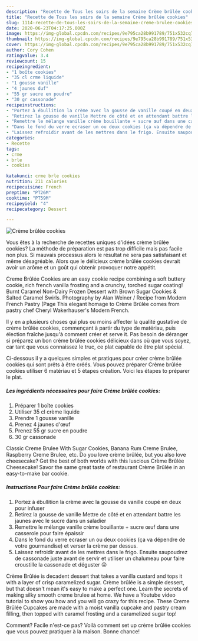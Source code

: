 ```yaml
---
description: "Recette de Tous les soirs de la semaine Crème brûlée cookies"
title: "Recette de Tous les soirs de la semaine Crème brûlée cookies"
slug: 1114-recette-de-tous-les-soirs-de-la-semaine-creme-brulee-cookies
date: 2020-06-23T04:17:25.000Z
image: https://img-global.cpcdn.com/recipes/9e795ca28b991789/751x532cq70/creme-brulee-cookies-photo-principale-de-la-recette.jpg
thumbnail: https://img-global.cpcdn.com/recipes/9e795ca28b991789/751x532cq70/creme-brulee-cookies-photo-principale-de-la-recette.jpg
cover: https://img-global.cpcdn.com/recipes/9e795ca28b991789/751x532cq70/creme-brulee-cookies-photo-principale-de-la-recette.jpg
author: Cory Cohen
ratingvalue: 3.4
reviewcount: 15
recipeingredient:
- "1 boîte cookies"
- "35 cl crme liquide"
- "1 gousse vanille"
- "4 jaunes duf"
- "55 gr sucre en poudre"
- "30 gr cassonade"
recipeinstructions:
- "Portez à ébullition la crème avec la gousse de vanille coupé en deux pour infuser"
- "Retirez la gousse de vanille Mettre de côté et en attendant battre les jaunes avec le sucre dans un saladier"
- "Remettre le mélange vanille crème bouillante + sucre œuf dans une casserole pour faire épaissir"
- "Dans le fond du verre ecraser un ou deux cookies (ça va dépendre de votre gourmandise) et verser la crème par dessus."
- "Laissez refroidir avant de les mettres dans le frigo. Ensuite saupoudrez de cassonade juste avant de servir et utiliser un chalumeau pour faire croustille la cassonade et déguster 😜"
categories:
- Recette
tags:
- crme
- brle
- cookies

katakunci: crme brle cookies 
nutrition: 211 calories
recipecuisine: French
preptime: "PT26M"
cooktime: "PT59M"
recipeyield: "4"
recipecategory: Dessert

---
```



![Crème brûlée cookies](https://img-global.cpcdn.com/recipes/9e795ca28b991789/751x532cq70/creme-brulee-cookies-photo-principale-de-la-recette.jpg)

Vous êtes à la recherche de recettes uniques d'idées crème brûlée cookies? La méthode de préparation est pas trop difficile mais pas facile non plus. Si mauvais processus alors le résultat ne sera pas satisfaisant et même désagréable. Alors que le délicieux crème brûlée cookies devrait avoir un arôme et un goût qui obtenir provoquer notre appétit.

Creme Brûlée Cookies are an easy cookie recipe combining a soft buttery cookie, rich french vanilla frosting and a crunchy, torched sugar coating! Burnt Caramel Non-Dairy Frozen Dessert with Brown Sugar Cookies &amp; Salted Caramel Swirls. Photography by Alan Weiner / Recipe from Modern French Pastry (Page This elegant homage to Crème Brûlée comes from pastry chef Cheryl Wakerhauser&#39;s Modern French.

Il y en a plusieurs choses qui plus ou moins affecter la qualité gustative de crème brûlée cookies, commençant à partir du type de matériau, puis élection fraîche jusqu'à comment créer et serve it. Pas besoin de déranger si préparez un bon crème brûlée cookies délicieux dans où que vous soyez, car tant que vous connaissez le truc, ce plat capable de être plat spécial.


Ci-dessous il y a quelques simples et pratiques pour créer crème brûlée cookies qui sont prêts à être créés. Vous pouvez préparer Crème brûlée cookies utiliser 6 matériau et 5 étapes création. Voici les étapes to préparer le plat.

<!--inarticleads1-->

##### Les ingrédients nécessaires pour faire Crème brûlée cookies:

1. Préparer 1 boîte cookies
1. Utiliser 35 cl crème liquide
1. Prendre 1 gousse vanille
1. Prenez 4 jaunes d&#39;œuf
1. Prenez 55 gr sucre en poudre
1.  30 gr cassonade


Classic Creme Brulee With Sugar Cookies, Banana Rum Creme Brulee, Raspberry Creme Brulee, etc. Do you love crème brûlée, but you also love cheesecake? Get the best of both worlds with this luscious Crème Brûlée Cheesecake! Savor the same great taste of restaurant Crème Brûlée in an easy-to-make bar cookie. 

<!--inarticleads2-->

##### Instructions Pour faire Crème brûlée cookies:

1. Portez à ébullition la crème avec la gousse de vanille coupé en deux pour infuser
1. Retirez la gousse de vanille Mettre de côté et en attendant battre les jaunes avec le sucre dans un saladier
1. Remettre le mélange vanille crème bouillante + sucre œuf dans une casserole pour faire épaissir
1. Dans le fond du verre ecraser un ou deux cookies (ça va dépendre de votre gourmandise) et verser la crème par dessus.
1. Laissez refroidir avant de les mettres dans le frigo. Ensuite saupoudrez de cassonade juste avant de servir et utiliser un chalumeau pour faire croustille la cassonade et déguster 😜


Crème Brûlée is decadent dessert that takes a vanilla custard and tops it with a layer of crisp caramelized sugar. Crème brûlée is a simple dessert, but that doesn&#39;t mean it&#39;s easy to make a perfect one. Learn the secrets of making silky smooth creme brulee at home. We have a Youtube video tutorial to show you how and you will go crazy for this recipe. These Creme Brûlée Cupcakes are made with a moist vanilla cupcake and pastry cream filling, then topped with caramel frosting and a caramelized sugar top! 


Comment? Facile n'est-ce pas? Voilà comment set up crème brûlée cookies que vous pouvez pratiquer à la maison. Bonne chance!
